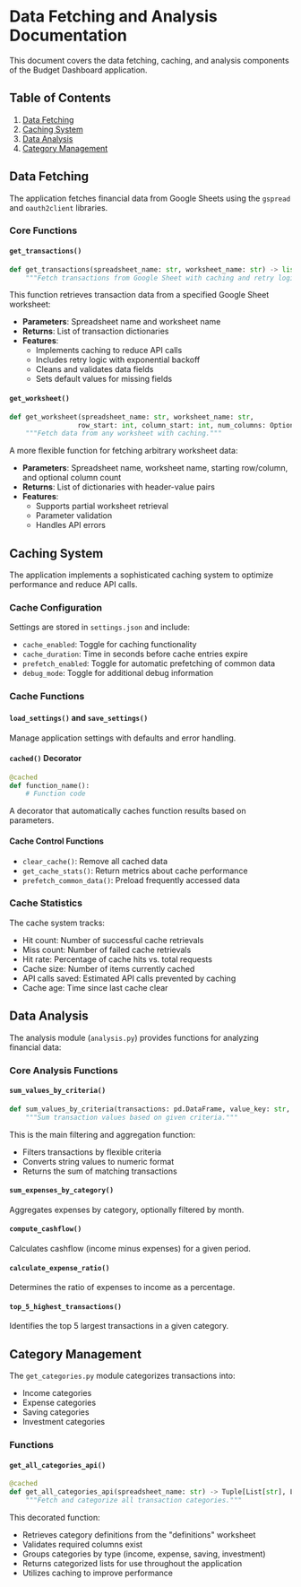 # Data Fetching and Analysis Documentation

This document covers the data fetching, caching, and analysis components of the Budget Dashboard application.

## Table of Contents
1. [Data Fetching](#data-fetching)
2. [Caching System](#caching-system)
3. [Data Analysis](#data-analysis)
4. [Category Management](#category-management)

## Data Fetching

The application fetches financial data from Google Sheets using the `gspread` and `oauth2client` libraries.

### Core Functions

#### `get_transactions()`

```python
def get_transactions(spreadsheet_name: str, worksheet_name: str) -> list:
    """Fetch transactions from Google Sheet with caching and retry logic."""
```

This function retrieves transaction data from a specified Google Sheet worksheet:
- **Parameters**: Spreadsheet name and worksheet name
- **Returns**: List of transaction dictionaries
- **Features**: 
  - Implements caching to reduce API calls
  - Includes retry logic with exponential backoff
  - Cleans and validates data fields
  - Sets default values for missing fields

#### `get_worksheet()`

```python
def get_worksheet(spreadsheet_name: str, worksheet_name: str,
                 row_start: int, column_start: int, num_columns: Optional[int] = None) -> list:
    """Fetch data from any worksheet with caching."""
```

A more flexible function for fetching arbitrary worksheet data:
- **Parameters**: Spreadsheet name, worksheet name, starting row/column, and optional column count
- **Returns**: List of dictionaries with header-value pairs
- **Features**:
  - Supports partial worksheet retrieval
  - Parameter validation
  - Handles API errors

## Caching System

The application implements a sophisticated caching system to optimize performance and reduce API calls.

### Cache Configuration

Settings are stored in `settings.json` and include:
- `cache_enabled`: Toggle for caching functionality
- `cache_duration`: Time in seconds before cache entries expire
- `prefetch_enabled`: Toggle for automatic prefetching of common data
- `debug_mode`: Toggle for additional debug information

### Cache Functions

#### `load_settings()` and `save_settings()`
Manage application settings with defaults and error handling.

#### `cached()` Decorator
```python
@cached
def function_name():
    # Function code
```

A decorator that automatically caches function results based on parameters.

#### Cache Control Functions
- `clear_cache()`: Remove all cached data
- `get_cache_stats()`: Return metrics about cache performance
- `prefetch_common_data()`: Preload frequently accessed data

### Cache Statistics

The cache system tracks:
- Hit count: Number of successful cache retrievals
- Miss count: Number of failed cache retrievals
- Hit rate: Percentage of cache hits vs. total requests
- Cache size: Number of items currently cached
- API calls saved: Estimated API calls prevented by caching
- Cache age: Time since last cache clear

## Data Analysis

The analysis module (`analysis.py`) provides functions for analyzing financial data:

### Core Analysis Functions

#### `sum_values_by_criteria()`

```python
def sum_values_by_criteria(transactions: pd.DataFrame, value_key: str, **criteria) -> float:
    """Sum transaction values based on given criteria."""
```

This is the main filtering and aggregation function:
- Filters transactions by flexible criteria
- Converts string values to numeric format
- Returns the sum of matching transactions

#### `sum_expenses_by_category()`

Aggregates expenses by category, optionally filtered by month.

#### `compute_cashflow()`

Calculates cashflow (income minus expenses) for a given period.

#### `calculate_expense_ratio()`

Determines the ratio of expenses to income as a percentage.

#### `top_5_highest_transactions()`

Identifies the top 5 largest transactions in a given category.

## Category Management

The `get_categories.py` module categorizes transactions into:
- Income categories
- Expense categories
- Saving categories
- Investment categories

### Functions

#### `get_all_categories_api()`

```python
@cached
def get_all_categories_api(spreadsheet_name: str) -> Tuple[List[str], List[str], List[str], List[str]]:
    """Fetch and categorize all transaction categories."""
```

This decorated function:
- Retrieves category definitions from the "definitions" worksheet
- Validates required columns exist
- Groups categories by type (income, expense, saving, investment)
- Returns categorized lists for use throughout the application
- Utilizes caching to improve performance
